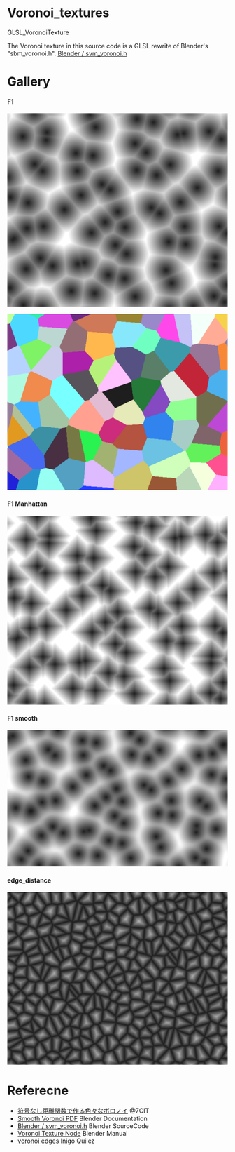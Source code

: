 # Voronoi_textures
GLSL_VoronoiTexture

The Voronoi texture in this source code is a GLSL rewrite of Blender's "sbm_voronoi.h".
[Blender / svm_voronoi.h](https://github.com/blender/blender/blob/594f47ecd2d5367ca936cf6fc6ec8168c2b360d0/intern/cycles/kernel/svm/svm_voronoi.h) 

# Gallery
#### F1
![F1_Euclid](/Pictures/F1_Euclid.png)

![F1_Euclid_Color](/Pictures/F1_Euclid_Color.png)

#### F1 Manhattan
![F1_Manhattan](/Pictures/F1__Manhattan.png)

#### F1 smooth
![F1_smooth1](/Pictures/F1_smooth1.png)

#### edge_distance
![F1_edge_distace](/Pictures/F1_edge_distance.png)


# Referecne
- [符号なし距離関数で作る色々なボロノイ](https://qiita.com/7CIT/items/4126d23ffb1b28b80f27) @7CIT
- [Smooth Voronoi PDF](https://wiki.blender.org/wiki/User:OmarSquircleArt/GSoC2019/Documentation/Smooth_Voronoi) Blender Documentation
- [Blender / svm_voronoi.h](https://github.com/blender/blender/blob/594f47ecd2d5367ca936cf6fc6ec8168c2b360d0/intern/cycles/kernel/svm/svm_voronoi.h) Blender SourceCode
- [Voronoi Texture Node](https://docs.blender.org/manual/ja/2.90/render/shader_nodes/textures/voronoi.html) Blender Manual
- [voronoi edges](https://www.iquilezles.org/www/articles/voronoilines/voronoilines.htm) Inigo Quilez
